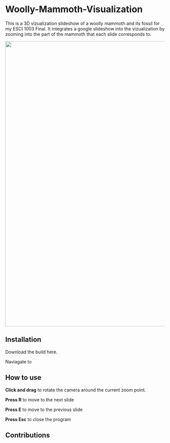 # Woolly-Mammoth-Visualization
This is a 3D vizualization slideshow of a woolly mammoth and its fossil for my ESCI 1003 Final. It integrates a google slideshow into the vizualization by zooming into the part of the mammoth that each slide corresponds to. 

<img src="title2.gif" width="900"/>


## Installation
Download the build here.

Naviagate to 

## How to use
<b>Click and drag</b> to rotate the camera around the current zoom point. 

<b>Press R</b> to move to the next slide

<b>Press E</b> to move to the previous slide

<b>Press Esc</b> to close the program

## Contributions

